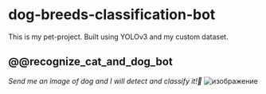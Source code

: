 # dog-breeds-classification-bot
This is my pet-project. Built using YOLOv3 and my custom dataset.

## **@@recognize_cat_and_dog_bot**

*Send me an image of dog and I will detect and classify it!📑*
![изображение]([https://user-images.githubusercontent.com/58133204/164002352-fda43893-61a6-4fe9-b62d-a0f2ccc5a485.png](https://brkng.news/wp-content/uploads/2016/12/Group-of-12-Dogs_9889235_m-640x267.jpg))

